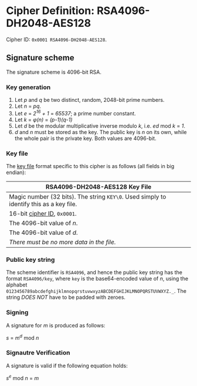 Cipher Definition: RSA4096-DH2048-AES128
========================================

Cipher ID: `0x0001 RSA4096-DH2048-AES128`.

Signature scheme
----------------

The signature scheme is 4096-bit RSA.

### Key generation

1. Let *p* and *q* be two distinct, random, 2048-bit prime numbers.
2. Let *n* = *pq*.
3. Let *e* = *2<sup>16</sup> + 1* = *65537*; a prime number constant.
4. Let *k* = *φ(n)* = *(p-1)(q-1)*
5. Let *d* be the modular multiplicative inverse modulo *k*, i.e. *ed* mod *k* = *1*.
6. *d* and *n* must be stored as the key. The public key is *n* on its own, while the whole pair is the private key. Both values are 4096-bit.

### Key file

The [key file](keyfile.md) format specific to this cipher is as follows (all fields in big endian):

|RSA4096-DH2048-AES128 Key File                                                         |
|---------------------------------------------------------------------------------------|
|Magic number (32 bits). The string `KEY\0`. Used simply to identify this as a key file.|
|16-bit [cipher ID](cipher.md), `0x0001`.                                               |
|The 4096-bit value of *n*.                                                             |
|The 4096-bit value of *d*.                                                             |
|*There must be no more data in the file.*                                              |

### Public key string
The scheme identifier is `RSA4096`, and hence the public key string has the format `RSA4096/key`, where `key` is the base64-encoded value of *n*, using the alphabet `0123456789abcdefghijklmnopqrstuvwxyzABCDEFGHIJKLMNOPQRSTUVWXYZ._`. The string *DOES NOT* have to be padded with zeroes.

### Signing

A signature for *m* is produced as follows:

*s* = *m*<sup>*d*</sup> mod *n*

### Signautre Verification

A signature is valid if the following equation holds:

*s*<sup>*e*</sup> mod *n* = *m*
